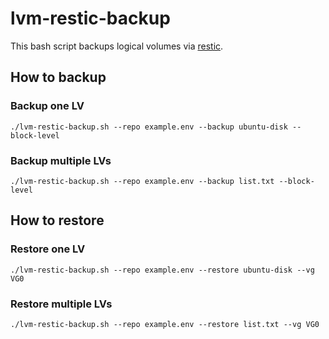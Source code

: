 # lvm-restic-backup

This bash script backups logical volumes via [restic](https://restic.net/). 

## How to backup

### Backup one LV

```
./lvm-restic-backup.sh --repo example.env --backup ubuntu-disk --block-level
```

### Backup multiple LVs

```
./lvm-restic-backup.sh --repo example.env --backup list.txt --block-level
```

## How to restore

### Restore one LV

```
./lvm-restic-backup.sh --repo example.env --restore ubuntu-disk --vg VG0
```

### Restore multiple LVs

```
./lvm-restic-backup.sh --repo example.env --restore list.txt --vg VG0
```